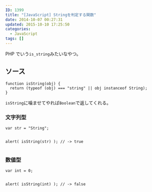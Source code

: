 ```yaml
---
ID: 1399
title: "[JavaScript] Stringを判定する関数"
date: 2014-10-07 00:27:31
updated: 2015-10-10 17:25:50
categories:
  - JavaScript
tags: []
---
```


PHP でいう<code>is_string</code>みたいなやつ。

<!--more-->
<h2>ソース</h2>
<pre class="javascript"><code>function isString(obj) {
  return (typeof (obj) === "string" || obj instanceof String);
}</code></pre>
<code>isString</code>に噛ませてやれば<code>Boolean</code>で返してくれる。

<h3>文字列型</h3>
<pre class="javascript"><code>var str = "String";

alert( isString(str) );
// -> true
</code></pre>

<h3>数値型</h3>
<pre class="javascript"><code>var int = 0;

alert( isString(int) );
// -> false
</code></pre>
